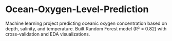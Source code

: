 # Ocean-Oxygen-Level-Prediction
Machine learning project predicting oceanic oxygen concentration based on depth, salinity, and temperature. Built Random Forest model (R² = 0.82) with cross-validation and EDA visualizations.
